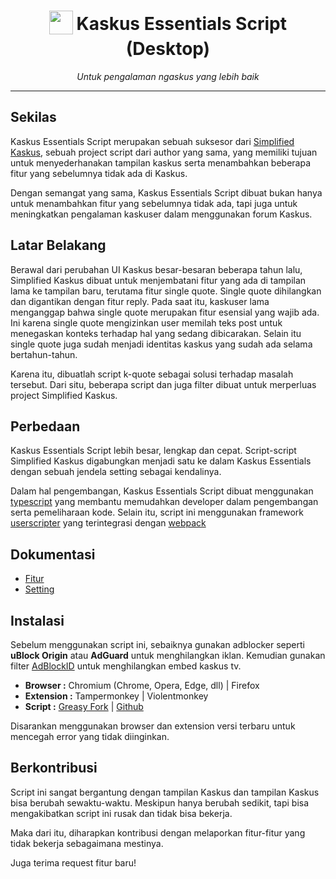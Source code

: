 <h1 align="center">
<sub>
<img  src="https://s.kaskus.id/themes_3.0/mobile/images/logo-n.svg" height="38" width="38">
</sub>
Kaskus Essentials Script (Desktop)
</h1>
<p align="center">
<i>Untuk pengalaman ngaskus yang lebih baik</i>
<br>
</p>

***

## Sekilas
Kaskus Essentials Script merupakan sebuah suksesor dari [Simplified Kaskus](https://github.com/reforget-id/Simplified-Kaskus), sebuah project script dari author yang sama, yang memiliki tujuan untuk menyederhanakan tampilan kaskus serta menambahkan beberapa fitur yang sebelumnya tidak ada di Kaskus. 

Dengan semangat yang sama, Kaskus Essentials Script dibuat bukan hanya untuk menambahkan fitur yang sebelumnya tidak ada, tapi juga untuk meningkatkan pengalaman kaskuser dalam menggunakan forum Kaskus.

## Latar Belakang
Berawal dari perubahan UI Kaskus besar-besaran beberapa tahun lalu, Simplified Kaskus dibuat untuk menjembatani fitur yang ada di tampilan lama ke tampilan baru, terutama fitur single quote. Single quote dihilangkan dan digantikan dengan fitur reply. Pada saat itu, kaskuser lama menganggap bahwa single quote merupakan fitur esensial yang wajib ada. Ini karena single quote mengizinkan user memilah teks post untuk menegaskan konteks terhadap hal yang sedang dibicarakan. Selain itu single quote juga sudah menjadi identitas kaskus yang sudah ada selama bertahun-tahun.

Karena itu, dibuatlah script k-quote sebagai solusi terhadap masalah tersebut. Dari situ, beberapa script dan juga filter dibuat untuk merperluas project Simplified Kaskus.

## Perbedaan
Kaskus Essentials Script lebih besar, lengkap dan cepat. Script-script Simplified Kaskus digabungkan menjadi satu ke dalam Kaskus Essentials dengan sebuah jendela setting sebagai kendalinya.

Dalam hal pengembangan, Kaskus Essentials Script dibuat menggunakan [typescript](https://www.typescriptlang.org) yang membantu memudahkan developer dalam pengembangan serta pemeliharaan kode. Selain itu, script ini menggunakan framework [userscripter](https://github.com/SimonAlling/userscripter) yang terintegrasi dengan [webpack](https://webpack.js.org)

## Dokumentasi
* [Fitur](https://github.com/reforget-id/kaskus-essentials-desktop/wiki)
* [Setting](https://github.com/reforget-id/kaskus-essentials-desktop/wiki/Setting)

## Instalasi
Sebelum menggunakan script ini, sebaiknya gunakan adblocker seperti **uBlock Origin** atau **AdGuard** untuk menghilangkan iklan. Kemudian gunakan filter [AdBlockID](https://github.com/realodix/AdBlockID) untuk menghilangkan embed kaskus tv.

* **Browser :** Chromium (Chrome, Opera, Edge, dll) | Firefox
* **Extension :** Tampermonkey | Violentmonkey
* **Script :** [Greasy Fork](https://greasyfork.org/id/scripts/441154-kaskus-essentials-desktop) | [Github](https://raw.githubusercontent.com/reforget-id/kaskus-essentials-desktop/main/dist/kaskus-essentials-desktop.user.js) 

Disarankan menggunakan browser dan extension versi terbaru untuk mencegah error yang tidak diinginkan.

## Berkontribusi
Script ini sangat bergantung dengan tampilan Kaskus dan tampilan Kaskus bisa berubah sewaktu-waktu. Meskipun hanya berubah sedikit, tapi bisa mengakibatkan script ini rusak dan tidak bisa bekerja.

Maka dari itu, diharapkan kontribusi dengan melaporkan fitur-fitur yang tidak bekerja sebagaimana mestinya. 

Juga terima request fitur baru!    